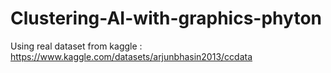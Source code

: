 # Clustering-AI-with-graphics-phyton
Using real dataset from kaggle : https://www.kaggle.com/datasets/arjunbhasin2013/ccdata
